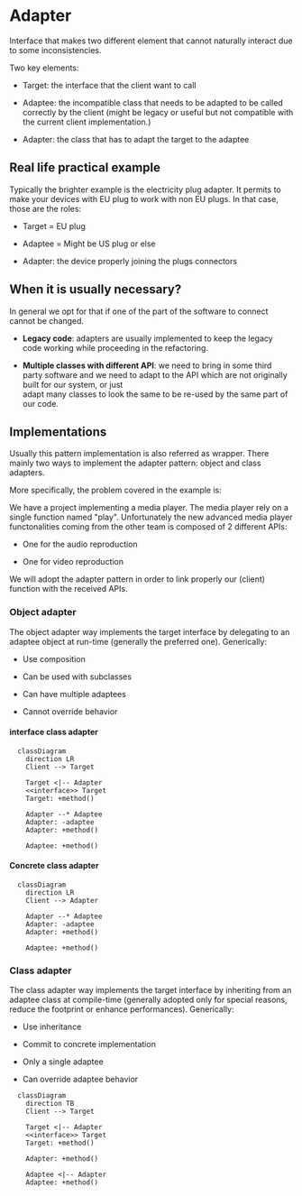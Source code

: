 # Adapter

Interface that makes two different element that cannot naturally interact due to some
inconsistencies.

Two key elements:

* Target: the interface that the client want to call

* Adaptee: the incompatible class that needs to be adapted to be called correctly by
  the client (might be legacy or useful but not compatible with the current client
  implementation.)

* Adapter: the class that has to adapt the target to the adaptee

## Real life practical example

Typically the brighter example is the electricity plug adapter. It permits to make your
devices with EU plug to work with non EU plugs. In that case, those are the roles:

* Target = EU plug

* Adaptee = Might be US plug or else

* Adapter: the device properly joining the plugs connectors

## When it is usually necessary?

In general we opt for that if one of the part of the software to connect cannot be
changed.

* __Legacy code__: adapters are usually implemented to keep the legacy code working while
  proceeding in the refactoring.

* __Multiple classes with different API__: we need to bring in some third party software
  and we need to adapt to the API which are not originally built for our system, or just\
  adapt many classes to look the same to be re-used by the same part of our code.

## Implementations

Usually this pattern implementation is also referred as wrapper. There mainly two ways to
implement the adapter pattern: object and class adapters.

More specifically, the problem covered in the example is:

We have a project implementing a media player. The media player rely on a single function
named "play". Unfortunately the new advanced media player functonalities coming from the
other team is composed of 2 different APIs:

* One for the audio reproduction

* One for video reproduction

We will adopt the adapter pattern in order to link properly our (client) function with
the received APIs.

### Object adapter

The object adapter way implements the target interface by delegating to an adaptee
object at run-time (generally the preferred one).
Generically:

* Use composition

* Can be used with subclasses

* Can have multiple adaptees

* Cannot override behavior

#### interface class adapter

```mermaid
  classDiagram
    direction LR
    Client --> Target

    Target <|-- Adapter
    <<interface>> Target
    Target: +method()

    Adapter --* Adaptee
    Adapter: -adaptee
    Adapter: +method()

    Adaptee: +method()
```

#### Concrete class adapter

```mermaid
  classDiagram
    direction LR
    Client --> Adapter

    Adapter --* Adaptee
    Adapter: -adaptee
    Adapter: +method()

    Adaptee: +method()
```

### Class adapter

The class adapter way implements the target interface by inheriting from an adaptee
class at compile-time (generally adopted only for special reasons, reduce the footprint
or enhance performances).
Generically:

* Use inheritance

* Commit to concrete implementation

* Only a single adaptee

* Can override adaptee behavior

```mermaid
  classDiagram
    direction TB
    Client --> Target

    Target <|-- Adapter
    <<interface>> Target
    Target: +method()

    Adapter: +method()

    Adaptee <|-- Adapter
    Adaptee: +method()
```
